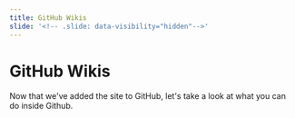 ```yaml
---
title: GitHub Wikis
slide: '<!-- .slide: data-visibility="hidden"-->'
---
```


<!-- .slide: data-state="layout-title" class="bg-dark"-->

# GitHub Wikis

> > >

Now that we've added the site to GitHub, let's take a look at what you can do inside Github.

